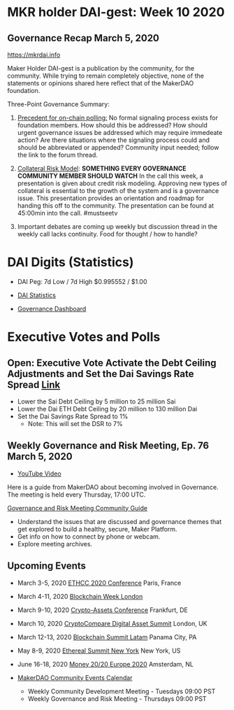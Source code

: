 
# MKR holder DAI-gest: Week 10 2020
## Governance Recap March 5, 2020

 https://mkrdai.info

Maker Holder DAI-gest is a publication by the community, for the community.  While trying to remain completely objective, none of the statements or opinions shared here reflect that of the MakerDAO foundation. 

Three-Point Governance Summary:

1)  [Precedent for on-chain polling:](https://forum.makerdao.com/t/signal-request-precedent-for-on-chain-polling/1400) No formal signaling process exists for foundation members.  How should this be addressed?  How should urgent governance issues be addressed which may require immedeate action?  Are there situations where the signaling process could and should be abbreviated or appended?  Community input needed; follow the link to the forum thread.

2)  [Collateral Risk Model](https://youtu.be/ZT8flAjPKLU): **SOMETHING EVERY GOVERNANCE COMMUNITY MEMBER SHOULD WATCH** In the call this week, a presentation is given about credit risk modeling.  Approving new types of collateral is essential to the growth of the system and is a governance issue.  This presentation provides an orientation and roadmap for handing this off to the community.  The presentation can be found at 45:00min into the call.  #mustseetv

3)  Important debates are coming up weekly but discussion thread in the weekly call lacks continuity.  Food for thought / how to handle? 

# DAI Digits (Statistics)

* DAI Peg: 7d Low / 7d High	$0.995552 / $1.00

* [DAI Statistics](https://DAIstats.com)

* [Governance Dashboard](https://mkrgov.science)

# Executive Votes and Polls

## Open: Executive Vote Activate the Debt Ceiling Adjustments and Set the Dai Savings Rate Spread [Link](https://vote.makerdao.com/executive-proposal/activate-the-debt-ceiling-adjustments-and-set-the-dai-savings-rate-spread)

* Lower the Sai Debt Ceiling by 5 million to 25 million Sai
* Lower the Dai ETH Debt Ceiling by 20 million to 130 million Dai
* Set the Dai Savings Rate Spread to 1%
   * Note: This will set the DSR to 7%



## Weekly Governance and Risk Meeting, Ep. 76 March 5, 2020

* [YouTube Video](https://www.youtube.com/playlist?list=PLLzkWCj8ywWNq5-90-Id6VPSsrk4OWVan)

Here is a guide from MakerDAO about becoming involved in Governance.  The meeting is held every Thursday, 17:00 UTC.

[Governance and Risk Meeting Community Guide](https://community-development.makerdao.com/governance/governance-and-risk-meetings)
* Understand the issues that are discussed and governance themes that get explored to build a healthy, secure, Maker Platform.
* Get info on how to connect by phone or webcam.
* Explore meeting archives.

## Upcoming Events

* March 3-5, 2020 [ETHCC 2020 Conference](https://ethcc.io/) Paris, France

* March 4-11, 2020 [Blockchain Week London](https://www.blockchainweek.com/)

* March 9-10, 2020 [Crypto-Assets Conference](https://crypto-assets-conference.de/) Frankfurt, DE

* March 10, 2020 [CryptoCompare Digital Asset Summit](https://summit.cryptocompare.com/) London, UK

* March 12-13, 2020 [Blockchain Summit Latam](https://www.blockchainsummit.la/) Panama City, PA

* May 8-9, 2020 [Ethereal Summit New York](https://www.etherealsummit.com/) New York, US

* June 16-18, 2020 [Money 20/20 Europe 2020](https://europe.money2020.com/) Amsterdam, NL

* [MakerDAO Community Events Calendar](https://calendar.google.com/calendar/embed?src=makerdao.com_3efhm2ghipksegl009ktniomdk%40group.calendar.google.com&ctz=America%2FLos_Angeles)
    * Weekly Community Development Meeting - Tuesdays 09:00 PST
    * Weekly Governance and Risk Meeting - Thursdays 09:00 PST

